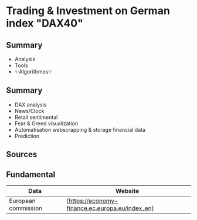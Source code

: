 # Trading & Investment on German index "DAX40"

## Summary


- Analysis
- Tools
- ✨Algorithmes✨


## Summary

- DAX analysis
- News/Clock
- Retail sentimental
- Fear & Greed visualization 
- Automatisation webscrapping & storage financial data
- Prediction 


## Sources

## Fundamental

| Data | Website |
| ------ | ------ |
| European commission | [https://economy-finance.ec.europa.eu/index_en] |
